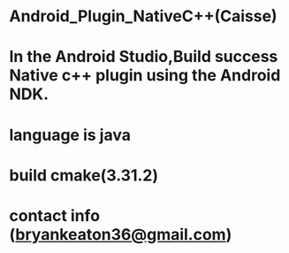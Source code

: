 # Android_Plugin_NativeC++(Caisse)
# In the Android Studio,Build success Native c++ plugin using the Android NDK.
# language is java
# build cmake(3.31.2)
# contact info (bryankeaton36@gmail.com)
